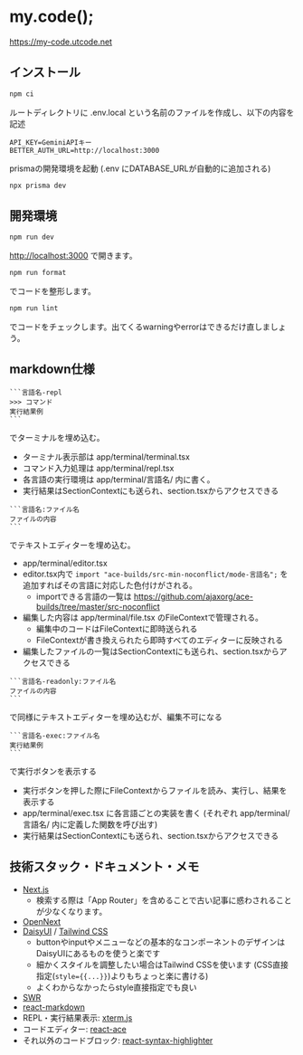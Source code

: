 # my.code();

https://my-code.utcode.net

## インストール
```bash
npm ci
```

ルートディレクトリに .env.local という名前のファイルを作成し、以下の内容を記述
```dotenv
API_KEY=GeminiAPIキー
BETTER_AUTH_URL=http://localhost:3000
```

prismaの開発環境を起動
(.env にDATABASE_URLが自動的に追加される)
```bash
npx prisma dev
```

<!-- 本番環境では BETTER_AUTH_SECRET と DATABASE_URL の設定も必要です。 -->

## 開発環境

```bash
npm run dev
```
[http://localhost:3000](http://localhost:3000) で開きます。

```bash
npm run format
```
でコードを整形します。

```bash
npm run lint
```
でコードをチェックします。出てくるwarningやerrorはできるだけ直しましょう。

## markdown仕様

````
```言語名-repl
>>> コマンド
実行結果例
```
````

でターミナルを埋め込む。
* ターミナル表示部は app/terminal/terminal.tsx
* コマンド入力処理は app/terminal/repl.tsx
* 各言語の実行環境は app/terminal/言語名/ 内に書く。
* 実行結果はSectionContextにも送られ、section.tsxからアクセスできる

````
```言語名:ファイル名
ファイルの内容
```
````

でテキストエディターを埋め込む。
* app/terminal/editor.tsx
* editor.tsx内で `import "ace-builds/src-min-noconflict/mode-言語名";` を追加すればその言語に対応した色付けがされる。
    * importできる言語の一覧は https://github.com/ajaxorg/ace-builds/tree/master/src-noconflict
* 編集した内容は app/terminal/file.tsx のFileContextで管理される。
    * 編集中のコードはFileContextに即時送られる
    * FileContextが書き換えられたら即時すべてのエディターに反映される
* 編集したファイルの一覧はSectionContextにも送られ、section.tsxからアクセスできる

````
```言語名-readonly:ファイル名
ファイルの内容
```
````

で同様にテキストエディターを埋め込むが、編集不可になる

````
```言語名-exec:ファイル名
実行結果例
```
````

で実行ボタンを表示する
* 実行ボタンを押した際にFileContextからファイルを読み、実行し、結果を表示する
* app/terminal/exec.tsx に各言語ごとの実装を書く (それぞれ app/terminal/言語名/ 内に定義した関数を呼び出す)
* 実行結果はSectionContextにも送られ、section.tsxからアクセスできる


## 技術スタック・ドキュメント・メモ

- [Next.js](https://nextjs.org/docs)
    - 検索する際は「App Router」を含めることで古い記事に惑わされることが少なくなります。
- [OpenNext](https://opennext.js.org/cloudflare)
- [DaisyUI](https://daisyui.com/docs/use/) / [Tailwind CSS](https://tailwindcss.com/docs)
    - buttonやinputやメニューなどの基本的なコンポーネントのデザインはDaisyUIにあるものを使うと楽です
    - 細かくスタイルを調整したい場合はTailwind CSSを使います (CSS直接指定(`style={{...}}`)よりもちょっと楽に書ける)
    - よくわからなかったらstyle直接指定でも良い
- [SWR](https://swr.vercel.app/ja)
- [react-markdown](https://www.npmjs.com/package/react-markdown)
- REPL・実行結果表示: [xterm.js](https://xtermjs.org/)
- コードエディター: [react-ace](https://github.com/securingsincity/react-ace)
- それ以外のコードブロック: [react-syntax-highlighter](https://github.com/react-syntax-highlighter/react-syntax-highlighter)
